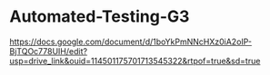 # Automated-Testing-G3
https://docs.google.com/document/d/1boYkPmNNcHXz0iA2oIP-BjTQOc778UIH/edit?usp=drive_link&ouid=114501175701713545322&rtpof=true&sd=true
